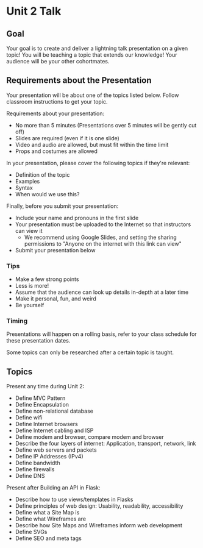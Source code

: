 # Unit 2 Talk

## Goal

Your goal is to create and deliver a lightning talk presentation on a given topic! You will be teaching a topic that extends our knowledge! Your audience will be your other cohortmates.

## Requirements about the Presentation

Your presentation will be about one of the topics listed below. Follow classroom instructions to get your topic.

Requirements about your presentation:

- No more than 5 minutes (Presentations over 5 minutes will be gently cut off)
- Slides are required (even if it is one slide)
- Video and audio are allowed, but must fit within the time limit
- Props and costumes are allowed

In your presentation, please cover the following topics if they're relevant:

- Definition of the topic
- Examples
- Syntax
- When would we use this?

Finally, before you submit your presentation:

- Include your name and pronouns in the first slide
- Your presentation must be uploaded to the Internet so that instructors can view it
  - We recommend using Google Slides, and setting the sharing permissions to "Anyone on the internet with this link can view"
- Submit your presentation below

### Tips

- Make a few strong points
- Less is more!
- Assume that the audience can look up details in-depth at a later time
- Make it personal, fun, and weird
- Be yourself

### Timing

Presentations will happen on a rolling basis, refer to your class schedule for these presentation dates.

Some topics can only be researched after a certain topic is taught.

## Topics

Present any time during Unit 2:

- Define MVC Pattern
- Define Encapsulation
- Define non-relational database
- Define wifi
- Define Internet browsers
- Define Internet cabling and ISP
- Define modem and browser, compare modem and browser
- Describe the four layers of internet: Application, transport, network, link
- Define web servers and packets
- Define IP Addresses (IPv4)
- Define bandwidth
- Define firewalls
- Define DNS

Present after Building an API in Flask:

- Describe how to use views/templates in Flasks
- Define principles of web design: Usability, readability, accessibility
- Define what a Site Map is
- Define what Wireframes are
- Describe how Site Maps and Wireframes inform web development
- Define SVGs
- Define SEO and meta tags
